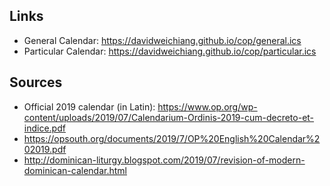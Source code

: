 ## Links

- General Calendar: https://davidweichiang.github.io/cop/general.ics
- Particular Calendar: https://davidweichiang.github.io/cop/particular.ics

## Sources

- Official 2019 calendar (in Latin): https://www.op.org/wp-content/uploads/2019/07/Calendarium-Ordinis-2019-cum-decreto-et-indice.pdf
- https://opsouth.org/documents/2019/7/OP%20English%20Calendar%202019.pdf
- http://dominican-liturgy.blogspot.com/2019/07/revision-of-modern-dominican-calendar.html
